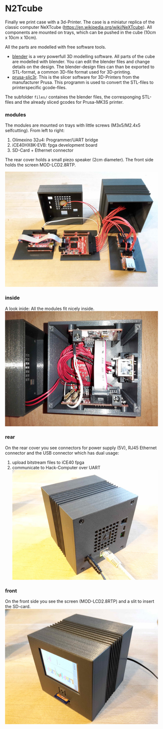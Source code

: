 # N2Tcube

Finally we print case with a 3d-Printer. The case is a miniatur replica of the classic computer NeXTcube (https://en.wikipedia.org/wiki/NeXTcube). All components are mounted on trays, which can be pushed in the cube (10cm x 10cm x 10cm).

All the parts are modelled with free software tools.

- [blender](https://blender.org) is a very powerfull 3D modelling software. All parts of the cube are modelled with blender. You can edit the blender files and change details on the design. The blender-design files can than be exported to STL-format, a common 3D-file format used for 3D-printing.
- [prusa-slic3r](https://www.prusa3d.com). This is the slicer software for 3D-Printers from the manufacturer Prusa. This programm is used to convert the STL-files to printerspecific gcode-files.

The subfolder `files/` containes the blender files, the corresponging STL-files and the already sliced gcodes for Prusa-MK3S printer.

### modules
The modules are mounted on trays with little screws (M3x5/M2.4x5 selfcutting). From left to right:
1. Olimexino 32u4: Programmer/UART bridge
2. iCE40HX8K-EVB: fpga development board
3. SD-Card + Ethernet connector

The rear cover holds a small piezo speaker (2cm diameter).
The front side holds the screen MOD-LCD2.8RTP.

![](pics/cube_modules.jpg)

### inside
A look inide: All the modules fit nicely inside.
![](pics/cube_inside.jpg)

### rear
On the rear cover you see connectors for power supply (5V), RJ45 Ethernet connector and the USB connector which has dual usage:
1. upload bitstream files to iCE40 fpga
2. communicate to Hack-Computer over UART
![](pics/cube_rear.jpg)

### front

On the front side you see the screen (MOD-LCD2.8RTP) and a slit to insert the SD-card.
![](pics/cube_front.jpg)

